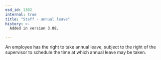 ```yaml
---
esd_id: 1302
internal: true
title: "Staff - annual leave"
history: >-
  Added in version 3.08.

---
```


An employee has the right to take annual leave, subject to the right of the supervisor to schedule the time at which annual leave may be taken.

